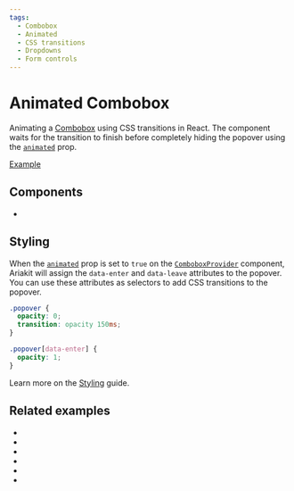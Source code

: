```yaml
---
tags:
  - Combobox
  - Animated
  - CSS transitions
  - Dropdowns
  - Form controls
---
```


# Animated Combobox

<div data-description>

Animating a [Combobox](/components/combobox) using CSS transitions in React. The component waits for the transition to finish before completely hiding the popover using the [`animated`](/reference/combobox-provider#animated) prop.

</div>

<div data-tags></div>

<a href="./index.tsx" data-playground>Example</a>

## Components

<div data-cards="components">

- [](/components/combobox)

</div>

## Styling

When the [`animated`](/reference/combobox-provider#animated) prop is set to `true` on the [`ComboboxProvider`](/reference/combobox-provider) component, Ariakit will assign the `data-enter` and `data-leave` attributes to the popover. You can use these attributes as selectors to add CSS transitions to the popover.

```css
.popover {
  opacity: 0;
  transition: opacity 150ms;
}

.popover[data-enter] {
  opacity: 1;
}
```

Learn more on the [Styling](/guide/styling) guide.

## Related examples

<div data-cards="examples">

- [](/examples/combobox-filtering)
- [](/examples/combobox-group)
- [](/examples/dialog-animated)
- [](/examples/dialog-framer-motion)
- [](/examples/menu-framer-motion)
- [](/examples/tooltip-framer-motion)

</div>
